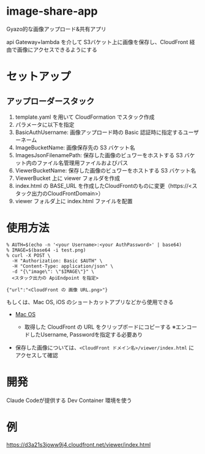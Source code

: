 # image-share-app

Gyazo的な画像アップロード&共有アプリ

api Gateway+lambda を介して S3バケット上に画像を保存し、CloudFront 経由で画像にアクセスできるようにする


# セットアップ

## アップローダースタック

1. template.yaml を用いて CloudFormation でスタック作成
2. パラメータに以下を指定
  3. BasicAuthUsername: 画像アップロード時の Basic 認証時に指定するユーザーネーム
  4. ImageBucketName: 画像保存先の S3 バケット名
  5. ImagesJsonFilenamePath: 保存した画像のビュワーをホストする S3 バケット内のファイル名管理用ファイルおよびパス
  6. ViewerBucketName: 保存した画像のビュワーをホストする S3 バケット名
7. ViewerBucket 上に viewer フォルダを作成
  8. index.html の BASE_URL を作成したCloudFrontのものに変更（https://<スタック出力のCloudFrontDomain>）
  9. viewer フォルダ上に index.html ファイルを配置


# 使用方法
```
% AUTH=$(echo -n '<your Username>:<your AuthPassword>' | base64)
% IMAGE=$(base64 -i test.png)
% curl -X POST \
  -H "Authorization: Basic $AUTH" \
  -H "Content-Type: application/json" \
  -d "{\"image\": \"$IMAGE\"}" \
  <スタック出力の ApiEndpoint を指定>

{"url":"<CloudFront の 画像 URL.png>"}
```

もしくは、Mac OS, iOS のショートカットアプリなどから使用できる

- [Mac OS](https://www.icloud.com/shortcuts/e03d33432d5a432e97b38d9063327115)
    - 取得した CloudFront の URL をクリップボードにコピーする
※エンコードしたUsername, Passwordを指定する必要あり

- 保存した画像については、`<CloudFront ドメイン名>/viewer/index.html` にアクセスして確認

# 開発

Claude Codeが提供する Dev Container 環境を使う

# 例
https://d3a21s3joww9j4.cloudfront.net/viewer/index.html
